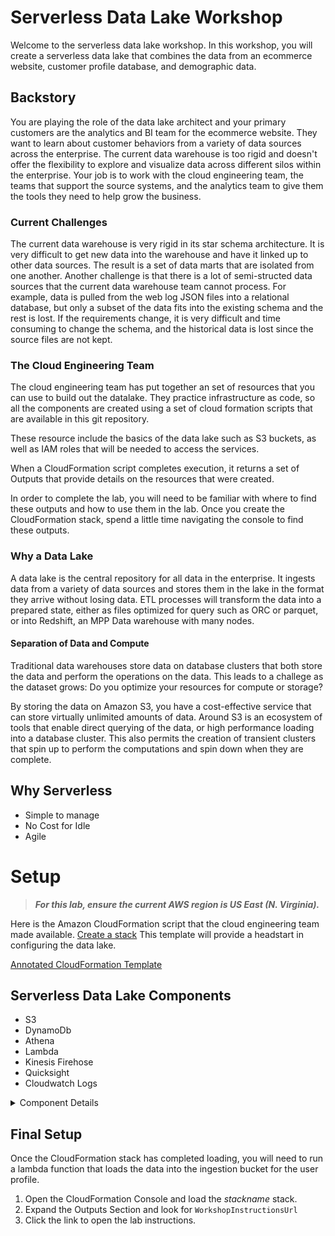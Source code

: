 # Serverless Data Lake Workshop
Welcome to the serverless data lake workshop. In this workshop, you will create a serverless data lake that combines the data from an ecommerce website, customer profile database, and demographic data.


## Backstory

You are playing the role of the data lake architect and your primary customers are the analytics and BI team for the ecommerce website. They want to learn about customer behaviors from a variety of data sources across the enterprise. The current data warehouse is too rigid and doesn't offer the flexibility to explore and visualize data across different silos within the enterprise. Your job is to work with the cloud engineering team, the teams that support the source systems, and the analytics team to give them the tools they need to help grow the business.

### Current Challenges

The current data warehouse is very rigid in its star schema architecture. It is very difficult to get new data into the warehouse and have it linked up to other data sources. The result is a set of data marts that are isolated from one another. Another challenge is that there is a lot of semi-structed data sources that the current data warehouse team cannot process. For example, data is pulled from the web log JSON files into a relational database, but only a subset of the data fits into the existing schema and the rest is lost. If the requirements change, it is very difficult and time consuming to change the schema, and the historical data is lost since the source files are not kept.

### The Cloud Engineering Team

The cloud engineering team has put together an set of resources that you can use to build out the datalake. They practice infrastructure as code, so all the components are created using a set of cloud formation scripts that are available in this git repository.

These resource include the basics of the data lake such as S3 buckets, as well as IAM roles that will be needed to access the services.

When a CloudFormation script completes execution, it returns a set of Outputs that provide details on the resources that were created. 

In order to complete the lab, you will need to be familiar with where to find these outputs and how to use them in the lab. Once you create the CloudFormation stack, spend a little time navigating the console to find these outputs.

### Why a Data Lake
A data lake is the central repository for all data in the enterprise. It ingests data from a variety of data sources and stores them in the lake in the format they arrive without losing data. ETL processes will transform the data into a prepared state, either as files optimized for query such as ORC or parquet, or into Redshift, an MPP Data warehouse with many nodes.

#### Separation of Data and Compute
Traditional data warehouses store data on database clusters that both store the data and perform the operations on the data. This leads to a challege as the dataset grows: Do you optimize your resources for compute or storage? 

By storing the data on Amazon S3, you have a cost-effective service that can store virtually unlimited amounts of data. Around S3 is an ecosystem of tools that enable direct querying of the data, or high performance loading into a database cluster. This also permits the creation of transient clusters that spin up to perform the computations and spin down when they are complete.

## Why Serverless
* Simple to manage
* No Cost for Idle
* Agile

# Setup

> ***For this lab, ensure the current AWS region is US East (N. Virginia).***

Here is the Amazon CloudFormation script that the cloud engineering team made available. <a href="https://us-east-1.console.aws.amazon.com/cloudformation/home?region=us-east-1#/stacks/new?stackName=reinvet-2018-serverless-datalake&templateURL=https://s3.amazonaws.com/arc326-instructions/script/serverless-data-lake.yaml" target="_blank">Create a stack</a> This template will provide a headstart in configuring the data lake.

[Annotated CloudFormation Template ](serverlessdatalake2018.html)

## Serverless Data Lake Components
* S3
* DynamoDb
* Athena
* Lambda
* Kinesis Firehose
* Quicksight
* Cloudwatch Logs


<details><summary>Component Details</summary>
<p>

# Storage
The separation of data and compute is a foundation architectural concept in modern data lakes. By using S3 as the storage tier, you can have transient data warehouse or hadoop clusters that scale up to the compute capacity when you need them.

## Simple Storage Service (S3)
Amazon S3 is object storage built to store and retrieve any amount of data from anywhere – web sites and mobile apps, corporate applications, and data from IoT sensors or devices. It is designed to deliver 99.999999999% durability, and stores data for millions of applications used by market leaders in every industry.

S3 is the cornerstone of a data lake, it provides the storage tier for data at rest. Data in S3 can be queried in place using Athena or Redshift Spectrum, mounted to Hadoop with EMR, and loaded into Redshift.

## Amazon Redshift
Amazon Redshift is a fast, scalable data warehouse that makes it simple and cost-effective to analyze all your data across your data warehouse and data lake. Redshift delivers ten times faster performance than other data warehouses by using machine learning, massively parallel query execution, and columnar storage on high-performance disk.

Redshift is integrated with S3 to allow for high performance parallel data loads from S3 into Redshift. 

# Ingestion  

## Kinesis Data Firehose
Amazon Kinesis Data Firehose is the easiest way to load streaming data into data stores and analytics tools. It can capture, transform, and load streaming data into Amazon S3, Amazon Redshift, Amazon Elasticsearch Service, and Splunk, enabling near real-time analytics with existing business intelligence tools and dashboards you’re already using today. It is a fully managed service that automatically scales to match the throughput of your data and requires no ongoing administration. It can also batch, compress, and encrypt the data before loading it, minimizing the amount of storage used at the destination and increasing security.

## Relational Databases
Relational database systems form the backbone of most enterprise data systems. The data lake will receive data from the relational databases on a periodic basis, either through a data stream such as Kinesis Firehouse, 3rd-party tools like Sqoop, or through change data capture (CDC) using Amazon Satabase Migration Service (DMS). These data changes will be pushed into the ingestion buckets in the data lake for later processing. In this lab, we will copy data into S3 to simulate the ingestion of data from a CDC service like DMS. 

## Third Party Data
Frequently data that comes from outside the organization will be valuable to integrate into the data lake. In this example, demographic data from the US Census bureau curated by a thrid party will be included in the data for analysis. The data will be staged into S3 during startup by the CloudFormation script, but this data can be sourced through a variety of channels.

# Data Catalog
## Glue Data Catalog
The AWS Glue Data Catalog contains references to data that is used as sources and targets of your extract, transform, and load (ETL) jobs in AWS Glue. To create your data warehouse, you must catalog this data. The AWS Glue Data Catalog is an index to the location, schema, and runtime metrics of your data. The AWS Glue Data Catalog is Hive compatible so it can be used with Athena, EMR, and Redshift Spectrum in additoin to Glue ETL.

You can add table definitions to the AWS Glue Data Catalog in the following ways:
* Run a crawler that connects to one or more data stores, determines the data structures, and writes tables into the Data Catalog. You can run your crawler on a schedule.
* Use the AWS Glue console to create a table in the AWS Glue Data Catalog. 

</p>
</details>

## Final Setup
Once the CloudFormation stack has completed loading, you will need to run a lambda function that loads the data into the ingestion bucket for the user profile.

1. Open the CloudFormation Console and load the *stackname* stack.
1. Expand the Outputs Section and look for ```WorkshopInstructionsUrl```
1. Click the link to open the lab instructions.



